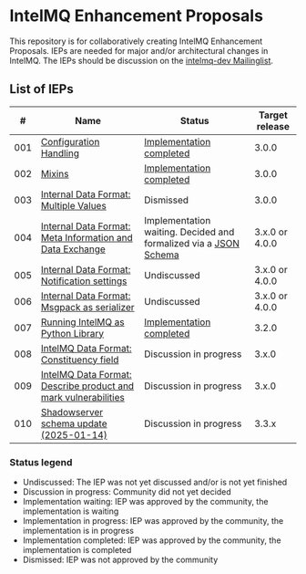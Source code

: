 # IntelMQ Enhancement Proposals

This repository is for collaboratively creating IntelMQ Enhancement Proposals.
IEPs are needed for major and/or architectural changes in IntelMQ.
The IEPs should be discussion on the [intelmq-dev Mailinglist](https://lists.cert.at/cgi-bin/mailman/listinfo/intelmq-dev).

## List of IEPs

| #   | Name                                                                                  | Status                                                                                     | Target release |
| --- | ------------------------------------------------------------------------------------- | ------------------------------------------------------------------------------------------ | -------------- |
| 001 | [Configuration Handling](001/)                                                        | [Implementation completed](https://github.com/certtools/intelmq/projects/9)                | 3.0.0          |
| 002 | [Mixins](002/)                                                                        | [Implementation completed](https://github.com/certtools/intelmq/projects/10)               | 3.0.0          |
| 003 | [Internal Data Format: Multiple Values](003/)                                         | Dismissed                                                                                  | 3.0.0          |
| 004 | [Internal Data Format: Meta Information and Data Exchange](004/)                      | Implementation waiting. Decided and formalized via a [JSON Schema](004/schema/schema.json) | 3.x.0 or 4.0.0 |
| 005 | [Internal Data Format: Notification settings](005/)                                   | Undiscussed                                                                                | 3.x.0 or 4.0.0 |
| 006 | [Internal Data Format: Msgpack as serializer](006/)                                   | Undiscussed                                                                                | 3.x.0 or 4.0.0 |
| 007 | [Running IntelMQ as Python Library](007/)                                             | [Implementation completed](https://github.com/certtools/intelmq/blob/3.2.0/NEWS.md)        | 3.2.0          |
| 008 | [IntelMQ Data Format: Constituency field](008/)                                       | Discussion in progress                                                                     | 3.x.0          |
| 009 | [IntelMQ Data Format: Describe product and mark vulnerabilities](009/)                | Discussion in progress                                                                     | 3.x.0          |
| 010 | [Shadowserver schema update (2025-01-14)](https://github.com/certtools/ieps/pull/11/) | Discussion in progress                                                                     | 3.3.x          |

### Status legend
* Undiscussed: The IEP was not yet discussed and/or is not yet finished
* Discussion in progress: Community did not yet decided
* Implementation waiting: IEP was approved by the community, the implementation is waiting
* Implementation in progress: IEP was approved by the community, the implementation is in progress
* Implementation completed: IEP was approved by the community, the implementation is completed
* Dismissed: IEP was not approved by the community

